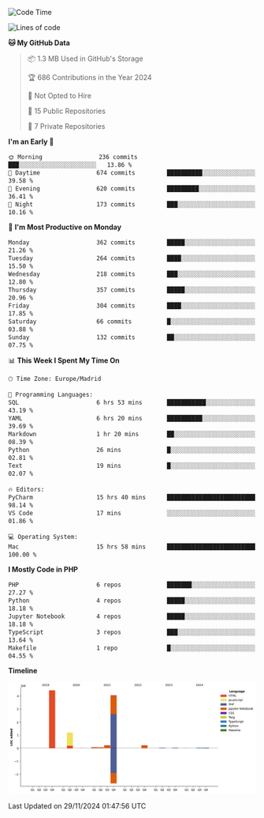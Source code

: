 <!--START_SECTION:waka-->
![Code Time](http://img.shields.io/badge/Code%20Time-505%20hrs%2010%20mins-blue)

![Lines of code](https://img.shields.io/badge/From%20Hello%20World%20I%27ve%20Written-10.4%20million%20lines%20of%20code-blue)

**🐱 My GitHub Data** 

> 📦 1.3 MB Used in GitHub's Storage 
 > 
> 🏆 686 Contributions in the Year 2024
 > 
> 🚫 Not Opted to Hire
 > 
> 📜 15 Public Repositories 
 > 
> 🔑 7 Private Repositories 
 > 
**I'm an Early 🐤** 

```text
🌞 Morning                236 commits         ███░░░░░░░░░░░░░░░░░░░░░░   13.86 % 
🌆 Daytime                674 commits         ██████████░░░░░░░░░░░░░░░   39.58 % 
🌃 Evening                620 commits         █████████░░░░░░░░░░░░░░░░   36.41 % 
🌙 Night                  173 commits         ███░░░░░░░░░░░░░░░░░░░░░░   10.16 % 
```
📅 **I'm Most Productive on Monday** 

```text
Monday                   362 commits         █████░░░░░░░░░░░░░░░░░░░░   21.26 % 
Tuesday                  264 commits         ████░░░░░░░░░░░░░░░░░░░░░   15.50 % 
Wednesday                218 commits         ███░░░░░░░░░░░░░░░░░░░░░░   12.80 % 
Thursday                 357 commits         █████░░░░░░░░░░░░░░░░░░░░   20.96 % 
Friday                   304 commits         ████░░░░░░░░░░░░░░░░░░░░░   17.85 % 
Saturday                 66 commits          █░░░░░░░░░░░░░░░░░░░░░░░░   03.88 % 
Sunday                   132 commits         ██░░░░░░░░░░░░░░░░░░░░░░░   07.75 % 
```


📊 **This Week I Spent My Time On** 

```text
🕑︎ Time Zone: Europe/Madrid

💬 Programming Languages: 
SQL                      6 hrs 53 mins       ███████████░░░░░░░░░░░░░░   43.19 % 
YAML                     6 hrs 20 mins       ██████████░░░░░░░░░░░░░░░   39.69 % 
Markdown                 1 hr 20 mins        ██░░░░░░░░░░░░░░░░░░░░░░░   08.39 % 
Python                   26 mins             █░░░░░░░░░░░░░░░░░░░░░░░░   02.81 % 
Text                     19 mins             █░░░░░░░░░░░░░░░░░░░░░░░░   02.07 % 

🔥 Editors: 
PyCharm                  15 hrs 40 mins      █████████████████████████   98.14 % 
VS Code                  17 mins             ░░░░░░░░░░░░░░░░░░░░░░░░░   01.86 % 

💻 Operating System: 
Mac                      15 hrs 58 mins      █████████████████████████   100.00 % 
```

**I Mostly Code in PHP** 

```text
PHP                      6 repos             ███████░░░░░░░░░░░░░░░░░░   27.27 % 
Python                   4 repos             █████░░░░░░░░░░░░░░░░░░░░   18.18 % 
Jupyter Notebook         4 repos             █████░░░░░░░░░░░░░░░░░░░░   18.18 % 
TypeScript               3 repos             ███░░░░░░░░░░░░░░░░░░░░░░   13.64 % 
Makefile                 1 repo              █░░░░░░░░░░░░░░░░░░░░░░░░   04.55 % 
```



**Timeline**

![Lines of Code chart](https://raw.githubusercontent.com/danisoronellas/danisoronellas/main/assets/bar_graph.png)


 Last Updated on 29/11/2024 01:47:56 UTC
<!--END_SECTION:waka-->

